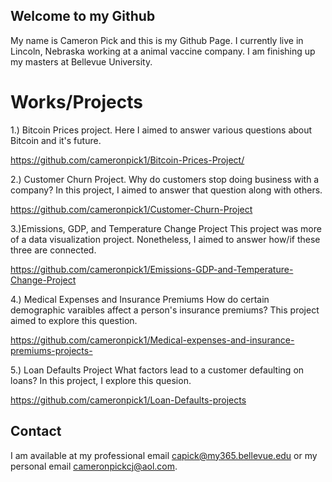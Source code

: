 ## Welcome to my Github

My name is Cameron Pick and this is my Github Page. I currently live in Lincoln, Nebraska working at a animal vaccine company. I am finishing up my masters at Bellevue University.


# Works/Projects
1.) Bitcoin Prices project.
Here I aimed to answer various questions about Bitcoin and it's future.

https://github.com/cameronpick1/Bitcoin-Prices-Project/

2.) Customer Churn Project.
Why do customers stop doing business with a company? In this project, I aimed to answer that question along with others. 

https://github.com/cameronpick1/Customer-Churn-Project

3.)Emissions, GDP, and Temperature Change Project
This project was more of a data visualization project. Nonetheless, I aimed to answer how/if these three are connected. 

https://github.com/cameronpick1/Emissions-GDP-and-Temperature-Change-Project

4.) Medical Expenses and Insurance Premiums
How do certain demographic varaibles affect a person's insurance premiums? This project aimed to explore this question.

https://github.com/cameronpick1/Medical-expenses-and-insurance-premiums-projects-

5.)  Loan Defaults Project
What factors lead to a customer defaulting on loans? In this project, I explore this quesion. 

https://github.com/cameronpick1/Loan-Defaults-projects

## Contact
I am available at my professional email capick@my365.bellevue.edu or my personal email cameronpickcj@aol.com. 

